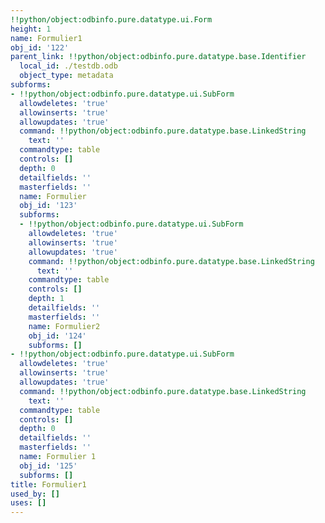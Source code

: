 ```yaml
---
!!python/object:odbinfo.pure.datatype.ui.Form
height: 1
name: Formulier1
obj_id: '122'
parent_link: !!python/object:odbinfo.pure.datatype.base.Identifier
  local_id: ./testdb.odb
  object_type: metadata
subforms:
- !!python/object:odbinfo.pure.datatype.ui.SubForm
  allowdeletes: 'true'
  allowinserts: 'true'
  allowupdates: 'true'
  command: !!python/object:odbinfo.pure.datatype.base.LinkedString
    text: ''
  commandtype: table
  controls: []
  depth: 0
  detailfields: ''
  masterfields: ''
  name: Formulier
  obj_id: '123'
  subforms:
  - !!python/object:odbinfo.pure.datatype.ui.SubForm
    allowdeletes: 'true'
    allowinserts: 'true'
    allowupdates: 'true'
    command: !!python/object:odbinfo.pure.datatype.base.LinkedString
      text: ''
    commandtype: table
    controls: []
    depth: 1
    detailfields: ''
    masterfields: ''
    name: Formulier2
    obj_id: '124'
    subforms: []
- !!python/object:odbinfo.pure.datatype.ui.SubForm
  allowdeletes: 'true'
  allowinserts: 'true'
  allowupdates: 'true'
  command: !!python/object:odbinfo.pure.datatype.base.LinkedString
    text: ''
  commandtype: table
  controls: []
  depth: 0
  detailfields: ''
  masterfields: ''
  name: Formulier 1
  obj_id: '125'
  subforms: []
title: Formulier1
used_by: []
uses: []
---
```

